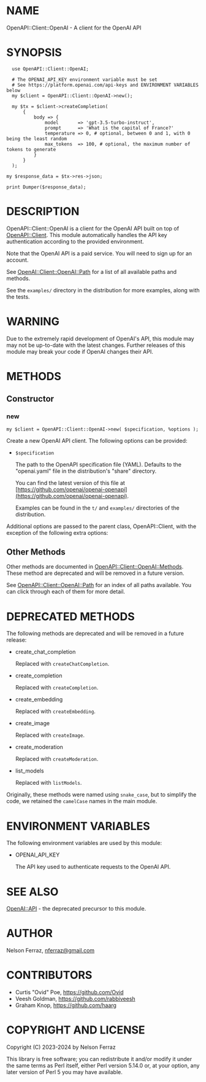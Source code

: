 # NAME

OpenAPI::Client::OpenAI - A client for the OpenAI API

# SYNOPSIS

      use OpenAPI::Client::OpenAI;

      # The OPENAI_API_KEY environment variable must be set
      # See https://platform.openai.com/api-keys and ENVIRONMENT VARIABLES below
      my $client = OpenAPI::Client::OpenAI->new();

      my $tx = $client->createCompletion(
          {
              body => {
                  model       => 'gpt-3.5-turbo-instruct',
                  prompt      => 'What is the capital of France?'
                  temperature => 0, # optional, between 0 and 1, with 0 being the least random
                  max_tokens  => 100, # optional, the maximum number of tokens to generate
              }
          }
      );

    my $response_data = $tx->res->json;

    print Dumper($response_data);

# DESCRIPTION

OpenAPI::Client::OpenAI is a client for the OpenAI API built on
top of [OpenAPI::Client](https://metacpan.org/pod/OpenAPI%3A%3AClient). This module automatically handles the API
key authentication according to the provided environment.

Note that the OpenAI API is a paid service. You will need to sign up for an
account.

See [OpenAI::Client::OpenAI::Path](https://metacpan.org/pod/OpenAI%3A%3AClient%3A%3AOpenAI%3A%3APath) for a list of all available paths and methods.

See the `examples/` directory in the distribution for more examples, along
with the tests.

# WARNING

Due to the extremely rapid development of OpenAI's API, this module may may
not be up-to-date with the latest changes. Further releases of this module may
break your code if OpenAI changes their API.

# METHODS

## Constructor

### new

    my $client = OpenAPI::Client::OpenAI->new( $specification, %options );

Create a new OpenAI API client. The following options can be provided:

- `$specification`

    The path to the OpenAPI specification file (YAML). Defaults to the
    "openai.yaml" file in the distribution's "share" directory.

    You can find the latest version of this file at
    [https://github.com/openai/openai-openapi](https://github.com/openai/openai-openapi).

    Examples can be found in the `t/` and `examples/` directories of the
    distribution.

Additional options are passed to the parent class, OpenAPI::Client, with the
exception of the following extra options:

## Other Methods

Other methods are documented in [OpenAPI::Client::OpenAI::Methods](https://metacpan.org/pod/OpenAPI%3A%3AClient%3A%3AOpenAI%3A%3AMethods). These
method are deprecated and will be removed in a future version.

See [OpenAPI::Client::OpenAI::Path](https://metacpan.org/pod/OpenAPI%3A%3AClient%3A%3AOpenAI%3A%3APath) for an index of all paths available. You
can click through each of them for more detail.

# DEPRECATED METHODS

The following methods are deprecated and will be removed in a future release:

- create\_chat\_completion

    Replaced with `createChatCompletion`.

- create\_completion

    Replaced with `createCompletion`.

- create\_embedding

    Replaced with `createEmbedding`.

- create\_image

    Replaced with `createImage`.

- create\_moderation

    Replaced with `createModeration`.

- list\_models

    Replaced with `listModels`.

Originally, these methods were named using `snake_case`, but to simplify the
code, we retained the `camelCase` names in the main module.

# ENVIRONMENT VARIABLES

The following environment variables are used by this module:

- OPENAI\_API\_KEY

    The API key used to authenticate requests to the OpenAI API.

# SEE ALSO

[OpenAI::API](https://metacpan.org/pod/OpenAI%3A%3AAPI) - the deprecated precursor to this module.

# AUTHOR

Nelson Ferraz, <nferraz@gmail.com>

# CONTRIBUTORS

- Curtis "Ovid" Poe, https://github.com/Ovid
- Veesh Goldman, https://github.com/rabbiveesh
- Graham Knop, https://github.com/haarg

# COPYRIGHT AND LICENSE

Copyright (C) 2023-2024 by Nelson Ferraz

This library is free software; you can redistribute it and/or modify
it under the same terms as Perl itself, either Perl version 5.14.0 or,
at your option, any later version of Perl 5 you may have available.

